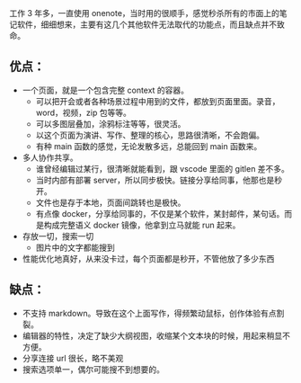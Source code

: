 工作 3 年多，一直使用 onenote，当时用的很顺手，感觉秒杀所有的市面上的笔记软件，细细想来，主要有这几个其他软件无法取代的功能点，而且缺点并不致命。

## 优点：

- 一个页面，就是一个包含完整 context 的容器。
	- 可以把开会或者各种场景过程中用到的文件，都放到页面里面。录音，word，视频，zip 包等等。
	- 可以多图层叠加，涂鸦标注等等，很灵活。
	- 以这个页面为演讲、写作、整理的核心，思路很清晰，不会跑偏。
	- 有种 main 函数的感觉，无论发散多远，总能回到 main 函数来。
- 多人协作共享。
	- 谁曾经编辑过某行，很清晰就能看到，跟 vscode 里面的 gitlen 差不多。
	- 当时内部有部署 server，所以同步极快。链接分享给同事，他那也是秒开。
	- 文件也是存于本地，页面间跳转也是极快。
	- 有点像 docker，分享给同事的，不仅是某个软件，某封邮件，某句话。而是构成完整语义 docker 镜像，他拿到立马就能 run 起来。
- 存放一切，搜索一切
	- 图片中的文字都能搜到
- 性能优化地真好，从来没卡过，每个页面都是秒开，不管他放了多少东西

## 缺点：

- 不支持 markdown。导致在这个上面写作，得频繁动鼠标，创作体验有点割裂。
- 编辑器的特性，决定了缺少大纲视图，收缩某个文本块的时候，用起来稍显不方便。
- 分享连接 url 很长，略不美观
- 搜索选项单一，偶尔可能搜不到想要的。
